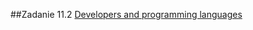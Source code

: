 ##Zadanie 11.2
[Developers and programming languages](https://www.kaggle.com/datasets/jaimevalero/developers-and-programming-languages?select=user-languages.csv)
